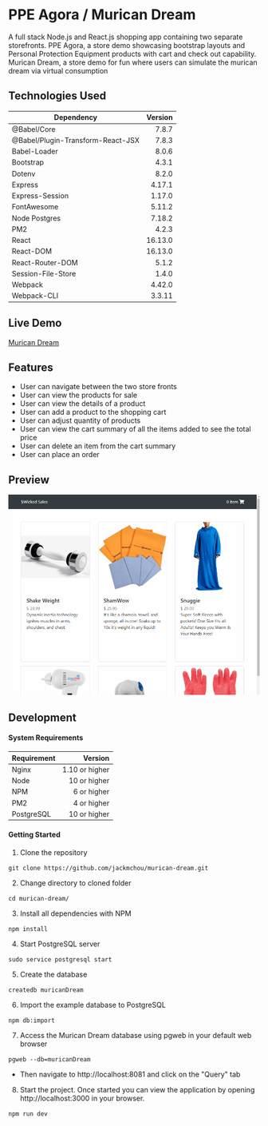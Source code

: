 # PPE Agora / Murican Dream
A full stack Node.js and React.js shopping app containing two separate storefronts. PPE Agora, a store demo showcasing bootstrap layouts and Personal Protection Equipment products with cart and check out capability. Murican Dream, a store demo for fun where users can simulate the murican dream via virtual consumption

## Technologies Used
|             Dependency             |   Version   |
|------------------------------------|------------:|
| @Babel/Core                        |    7.8.7    |
| @Babel/Plugin-Transform-React-JSX  |    7.8.3    |
| Babel-Loader                       |    8.0.6    |
| Bootstrap                          |    4.3.1    |
| Dotenv                             |    8.2.0    |
| Express                            |    4.17.1   |
| Express-Session                    |    1.17.0   |
| FontAwesome                        |    5.11.2   |
| Node Postgres                      |    7.18.2   |
| PM2                                |    4.2.3    |
| React                              |   16.13.0   |
| React-DOM                          |   16.13.0   |
| React-Router-DOM                   |    5.1.2    |
| Session-File-Store                 |    1.4.0    |
| Webpack                            |    4.42.0   |
| Webpack-CLI                        |    3.3.11   |
## Live Demo
[Murican Dream](https://murican-dream.jackmchou.com/)
## Features
- User can navigate between the two store fronts
- User can view the products for sale
- User can view the details of a product
- User can add a product to the shopping cart
- User can adjust quantity of products
- User can view the cart summary of all the items added to see the total price
- User can delete an item from the cart summary
- User can place an order
## Preview
![Murican Dream Preview](preview.gif "Murican Preview")
## Development
#### System Requirements
|   Requirement   |     Version      |
|-----------------|-----------------:|
| Nginx           |  1.10 or higher  |
| Node            |   10 or higher   |
| NPM             |    6 or higher   |
| PM2             |    4 or higher   |
| PostgreSQL      |   10 or higher   |
#### Getting Started
1. Clone the repository
  ```shell
  git clone https://github.com/jackmchou/murican-dream.git
  ```
2. Change directory to cloned folder
  ```shell
  cd murican-dream/
  ```
3. Install all dependencies with NPM
  ```shell
  npm install
  ```
4. Start PostgreSQL server
  ```shell
  sudo service postgresql start
  ```
5. Create the database
  ```shell
  createdb muricanDream
  ```
6. Import the example database to PostgreSQL
  ```shell
  npm db:import
  ```
7. Access the Murican Dream database using pgweb in your default web browser
  ```shell
  pgweb --db=muricanDream
  ```
  - Then navigate to http://localhost:8081 and click on the "Query" tab
8. Start the project. Once started you can view the application by opening http://localhost:3000 in your browser.
  ```shell
  npm run dev
  ```